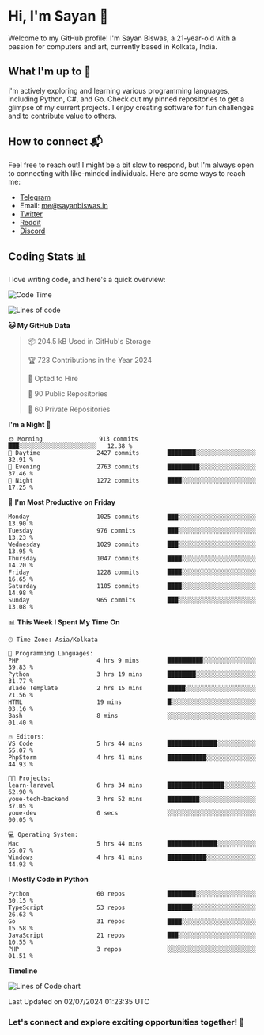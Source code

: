 # Hi, I'm Sayan 👋

Welcome to my GitHub profile! I'm Sayan Biswas, a 21-year-old with a passion for computers and art, currently based in Kolkata, India.

## What I'm up to 🚀

I'm actively exploring and learning various programming languages, including Python, C#, and Go. Check out my pinned repositories to get a glimpse of my current projects. I enjoy creating software for fun challenges and to contribute value to others.

## How to connect 📬

Feel free to reach out! I might be a bit slow to respond, but I'm always open to connecting with like-minded individuals. Here are some ways to reach me:

- [Telegram](https://t.me/dank_as_fuck)
- Email: [me@sayanbiswas.in](mailto:me@sayanbiswas.in)
- [Twitter](https://twitter.com/TheDankDel)
- [Reddit](https://www.reddit.com/user/dank_as_fuck_/)
- [Discord](https://discordapp.com/users/506536929152466945)

## Coding Stats 📊

I love writing code, and here's a quick overview:

<!--START_SECTION:waka-->
![Code Time](http://img.shields.io/badge/Code%20Time-1%2C648%20hrs%2051%20mins-blue)

![Lines of code](https://img.shields.io/badge/From%20Hello%20World%20I%27ve%20Written-5.7%20million%20lines%20of%20code-blue)

**🐱 My GitHub Data** 

> 📦 204.5 kB Used in GitHub's Storage 
 > 
> 🏆 723 Contributions in the Year 2024
 > 
> 💼 Opted to Hire
 > 
> 📜 90 Public Repositories 
 > 
> 🔑 60 Private Repositories 
 > 
**I'm a Night 🦉** 

```text
🌞 Morning                913 commits         ███░░░░░░░░░░░░░░░░░░░░░░   12.38 % 
🌆 Daytime                2427 commits        ████████░░░░░░░░░░░░░░░░░   32.91 % 
🌃 Evening                2763 commits        █████████░░░░░░░░░░░░░░░░   37.46 % 
🌙 Night                  1272 commits        ████░░░░░░░░░░░░░░░░░░░░░   17.25 % 
```
📅 **I'm Most Productive on Friday** 

```text
Monday                   1025 commits        ███░░░░░░░░░░░░░░░░░░░░░░   13.90 % 
Tuesday                  976 commits         ███░░░░░░░░░░░░░░░░░░░░░░   13.23 % 
Wednesday                1029 commits        ███░░░░░░░░░░░░░░░░░░░░░░   13.95 % 
Thursday                 1047 commits        ████░░░░░░░░░░░░░░░░░░░░░   14.20 % 
Friday                   1228 commits        ████░░░░░░░░░░░░░░░░░░░░░   16.65 % 
Saturday                 1105 commits        ████░░░░░░░░░░░░░░░░░░░░░   14.98 % 
Sunday                   965 commits         ███░░░░░░░░░░░░░░░░░░░░░░   13.08 % 
```


📊 **This Week I Spent My Time On** 

```text
🕑︎ Time Zone: Asia/Kolkata

💬 Programming Languages: 
PHP                      4 hrs 9 mins        ██████████░░░░░░░░░░░░░░░   39.83 % 
Python                   3 hrs 19 mins       ████████░░░░░░░░░░░░░░░░░   31.77 % 
Blade Template           2 hrs 15 mins       █████░░░░░░░░░░░░░░░░░░░░   21.56 % 
HTML                     19 mins             █░░░░░░░░░░░░░░░░░░░░░░░░   03.16 % 
Bash                     8 mins              ░░░░░░░░░░░░░░░░░░░░░░░░░   01.40 % 

🔥 Editors: 
VS Code                  5 hrs 44 mins       ██████████████░░░░░░░░░░░   55.07 % 
PhpStorm                 4 hrs 41 mins       ███████████░░░░░░░░░░░░░░   44.93 % 

🐱‍💻 Projects: 
learn-laravel            6 hrs 34 mins       ████████████████░░░░░░░░░   62.90 % 
youe-tech-backend        3 hrs 52 mins       █████████░░░░░░░░░░░░░░░░   37.05 % 
youe-dev                 0 secs              ░░░░░░░░░░░░░░░░░░░░░░░░░   00.05 % 

💻 Operating System: 
Mac                      5 hrs 44 mins       ██████████████░░░░░░░░░░░   55.07 % 
Windows                  4 hrs 41 mins       ███████████░░░░░░░░░░░░░░   44.93 % 
```

**I Mostly Code in Python** 

```text
Python                   60 repos            ████████░░░░░░░░░░░░░░░░░   30.15 % 
TypeScript               53 repos            ███████░░░░░░░░░░░░░░░░░░   26.63 % 
Go                       31 repos            ████░░░░░░░░░░░░░░░░░░░░░   15.58 % 
JavaScript               21 repos            ███░░░░░░░░░░░░░░░░░░░░░░   10.55 % 
PHP                      3 repos             ░░░░░░░░░░░░░░░░░░░░░░░░░   01.51 % 
```



**Timeline**

![Lines of Code chart](https://raw.githubusercontent.com/Dank-del/Dank-del/main/assets/bar_graph.png)


 Last Updated on 02/07/2024 01:23:35 UTC
<!--END_SECTION:waka-->

### Let's connect and explore exciting opportunities together! 🚀
